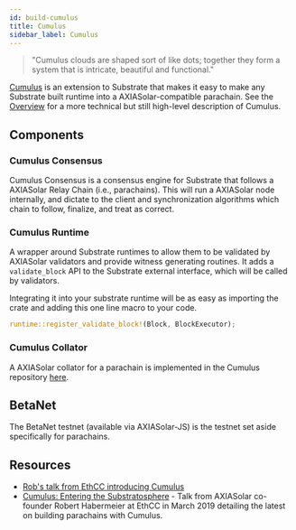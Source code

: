 ```yaml
---
id: build-cumulus
title: Cumulus
sidebar_label: Cumulus
---
```


> "Cumulus clouds are shaped sort of like dots; together they form a system that is intricate, beautiful and functional."

[Cumulus](https://github.com/axia-tech/cumulus) is an extension to Substrate that makes it easy to make any Substrate built runtime into a AXIASolar-compatible parachain. See the [Overview](https://github.com/axia-tech/cumulus/blob/master/docs/overview.md) for a more technical but still high-level description of Cumulus.

## Components

### Cumulus Consensus

Cumulus Consensus is a consensus engine for Substrate that follows a AXIASolar Relay Chain (i.e., parachains). This will run a AXIASolar node internally, and dictate to the client and synchronization algorithms which chain to follow, finalize, and treat as correct.

### Cumulus Runtime

A wrapper around Substrate runtimes to allow them to be validated by AXIASolar validators and provide witness generating routines. It adds a `validate_block` API to the Substrate external interface, which will be called by validators.

Integrating it into your substrate runtime will be as easy as importing the crate and adding this one line macro to your code.

```rust
runtime::register_validate_block!(Block, BlockExecutor);
```

### Cumulus Collator

A AXIASolar collator for a parachain is implemented in the Cumulus repository [here](https://github.com/axia-tech/cumulus/tree/master/collator).

## BetaNet

The BetaNet testnet (available via AXIASolar-JS) is the testnet set aside specifically for parachains.

## Resources

- [Rob's talk from EthCC introducing Cumulus](https://www.youtube.com/watch?v=thgtXq5YMOo)
- [Cumulus: Entering the Substratosphere](https://www.youtube.com/watch?v=thgtXq5YMOo) - Talk from AXIASolar co-founder Robert Habermeier at EthCC in March 2019 detailing the latest on building parachains with Cumulus.
